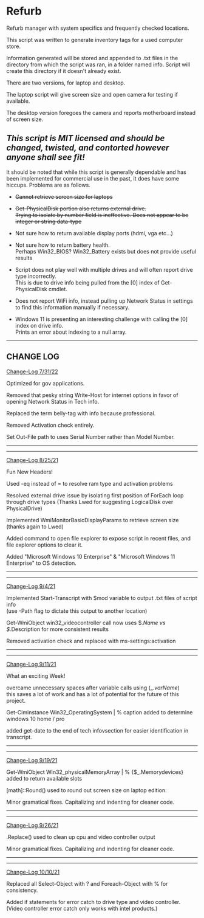 # Refurb
Refurb manager with system specifics and frequently checked locations.


This script was written to generate inventory tags for a used computer store.

Information generated will be stored and appended to .txt files in the directory from which the script was ran, in a folder named info.
  Script will create this directory if it doesn't already exist.

There are two versions, for laptop and desktop.

The laptop script will give screen size and open camera for testing if available.

The desktop version foregoes the camera and reports motherboard instead of screen size.


<h2><i>This script is MIT licensed and should be changed, twisted, and contorted however anyone shall see fit!</i></h2>


It should be noted that while this script is generally dependable and has been implemented for commercial use in the past, it does have some hiccups.
Problems are as follows.

- <strike>Cannot retrieve screen size for laptops</strike>

- <strike> Get-PhysicalDisk portion also returns external drive.</strike> <br>
   <strike>Trying to isolate by number field is ineffective. Does not appear to be integer or string data-type</strike>

- Not sure how to return available display ports (hdmi, vga etc...)

- Not sure how to return battery health.<br> 
  Perhaps Win32_BIOS? Win32_Battery exists but does not provide useful results

- Script does not play well with multiple drives and will often report drive type incorrectly. <br>
    This is due to drive info being pulled from the [0] index of Get-PhysicalDisk cmdlet.

- Does not report WiFi info, instead pulling up Network Status in settings to find this information manually if necessary.
   
- Windows 11 is presenting an interesting challenge with calling the [0] index on drive info. <br>
  Prints an error about indexing to a null array.
  
  
-----------------------------------------------------------------------------------------------------------------------
CHANGE LOG
-----------------------------------------------------------------------------------------------------------------------
    
  <u>Change-Log 7/31/22</u>
  
  Optimized for gov applications.
  
  Removed that pesky string Write-Host for internet options in favor of opening Network Status in Tech info.
  
  Replaced the term belly-tag with info because professional.
  
  Removed Activation check entirely.
  
  Set Out-File path to uses Serial Number rather than Model Number.
  
  <hr><hr>
  
  <u>Change-Log 8/25/21</u>
  
  Fun New Headers!
  
  Used -eq instead of = to resolve ram type and activation problems
  
  Resolved external drive issue by isolating first position of ForEach loop through drive types
     (Thanks Lwed for suggesting LogicalDisk over PhysicalDrive)
  
  Implemented WmiMonitorBasicDisplayParams to retrieve screen size (thanks again to Lwed)
  
  Added command to open file explorer to expose script in recent files, and file explorer options to clear it.
  
  Added "Microsoft Windows 10 Enterprise" & "Microsoft Windows 11 Enterprise" to OS detection.
    
  <hr><hr>
  
  <u>Change-Log 9/4/21</u>
  
  Implemented Start-Transcript with $mod variable to output .txt files of script info
   <br>(use -Path flag to dictate this output to another location)
   
  Get-WmiObject win32_videocontroller call now uses $_.Name vs $_.Description for more consistent results
  
  Removed activation check and replaced with ms-settings:activation
 
   <hr><hr>
  
  <u>Change-Log 9/11/21</u>
  
  What an exciting Week!
  
  overcame unnecessary spaces after variable calls using $($_.<i>varName</i>) 
    <br> this saves a lot of work and has a lot of potential for the future of this project.
    
  Get-Ciminstance Win32_OperatingSystem | % caption added to determine windows 10 home / pro
   
  added get-date to the end of tech infovsection for easier identification in transcript.
   
   <hr><hr>
  
  <u>Change-Log 9/19/21</u>
 
  Get-WmiObject Win32_physicalMemoryArray | % {$_.Memorydevices} added to return available slots
  
  [math]::Round() used to round out screen size on laptop edition.
  
  Minor gramatical fixes. Capitalizing and indenting for cleaner code.
  
   <hr><hr>
  
  <u>Change-Log 9/26/21</u>
 
  .Replace() used to clean up cpu and video controller output
  
  Minor gramatical fixes. Capitalizing and indenting for cleaner code.
  
   <hr><hr>
  
  <u>Change-Log 10/10/21</u>
   
  Replaced all Select-Object with ? and Foreach-Object with % for consistency.

  Added if statements for error catch to drive type and video controller. <br>
   (Video controller error catch only works with intel products.)
  


